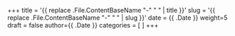 +++
title = '{{ replace .File.ContentBaseName "-" " " | title }}'
slug = '{{ replace .File.ContentBaseName "-" " " | slug }}'
date = {{ .Date }}
weight=5
draft = false
author={{ .Date }}
categories = [
]
+++